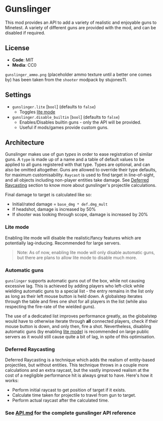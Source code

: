 # Gunslinger

This mod provides an API to add a variety of realistic and enjoyable guns to Minetest. A variety of different guns are provided with the mod, and can be disabled if required.

## License

- **Code**: MIT
- **Media**: CC0

`gunslinger_ammo.png` (placeholder ammo texture until a better one comes by) has been taken from the `shooter` modpack by stujones11.

## Settings

- `gunslinger.lite` [`bool`] (defaults to `false`)
  - Toggles [lite mode](#lite-mode)
- `gunslinger.disable_builtin` [`bool`] (defaults to `false`)
  - Enables/Disables builtin guns - only the API will be provided.
  - Useful if mods/games provide custom guns.

## Architecture

Gunslinger makes use of gun _types_ in order to ease registration of similar guns. A `type` is made up of a name and a table of default values to be applied to all guns registered with that type. Types are optional, and can also be omitted altogether. Guns are allowed to override their type defaults, for maximum customisability. `Raycast` is used to find target in line-of-sight, and all objects including non-player entities take damage. See [Deferred Raycasting](#deferred-raycasting) section to know more about gunslinger's projectile calculations.

Final damage to target is calculated like so:

- Initial/rated damage = `base_dmg * def.dmg_mult`
- If headshot, damage is increased by 50%
- If shooter was looking through scope, damage is increased by 20%

### Lite mode

Enabling lite mode will disable the realistic/fancy features which are potentially lag-inducing. Recommended for large servers.

> Note: As of now, enabling lite mode will only disable automatic guns, but there are plans to allow lite mode to disable much more.

### Automatic guns

`gunslinger` supports automatic guns out of the box, while not causing excessive lag. This is achieved by adding players who left-click while wielding automatic guns to a special list - the entry remains in the list only as long as their left mouse button is held down. A globalstep iterates through the table and fires one shot for all players in the list (while also respecting the fire-rate of the wielded guns).

The use of a dedicated list improves performance greatly, as the globalstep would have to otherwise iterate through **all** connected players, check if their mouse button is down, and only then, fire a shot. Nevertheless, disabling automatic guns (by enabling [lite mode](###Lite-mode)) is recommended on large public servers as it would still cause quite a bit of lag, in spite of this optimisation.

### Deferred Raycasting

Deferred Raycasting is a technique which adds the realism of entity-based projectiles, but without entities. This technique throws in a couple more calculations and an extra raycast, but the vastly improved realism at the cost of a negligible performance hit is always great to have. Here's how it works:

- Perform initial raycast to get position of target if it exists.
- Calculate time taken for projectile to travel from gun to target.
- Perform actual raycast after the calculated time.

### See [API.md](API.md) for the complete gunslinger API reference
